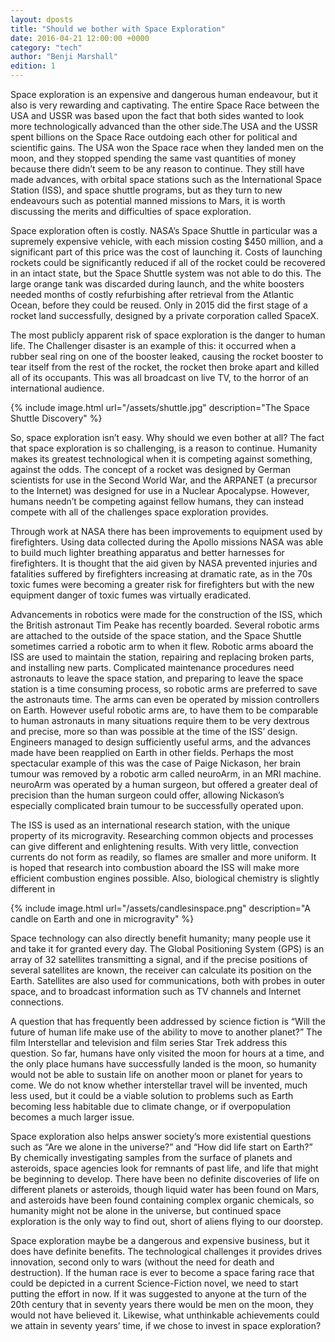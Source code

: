 ```yaml
---
layout: dposts
title: "Should we bother with Space Exploration"
date: 2016-04-21 12:00:00 +0000
category: "tech"
author: "Benji Marshall"
edition: 1
---
```

Space exploration is an expensive and dangerous human endeavour, but it also is very rewarding and captivating. The entire Space Race between the USA and USSR was based upon the fact that both sides wanted to look more technologically advanced than the other side.The USA and the USSR spent billions on the Space Race outdoing each other for political and scientific gains. The USA won the Space race when they landed men on the moon, and they stopped spending the same vast quantities of money because there didn’t seem to be any reason to continue. They still have made advances, with orbital space stations such as the International Space Station (ISS), and space shuttle programs, but as they turn to new endeavours such as potential manned missions to Mars, it is worth discussing the merits and difficulties of space exploration.

Space exploration often is costly. NASA’s Space Shuttle in particular was a supremely expensive vehicle, with each mission costing $450 million, and a significant part of this price was the cost of launching it. Costs of launching rockets could be significantly reduced if all of the rocket could be recovered in an intact state, but the Space Shuttle system was not able to do this. The large orange tank was discarded during launch, and the white boosters needed months of costly refurbishing after retrieval from the Atlantic Ocean, before they could be reused. Only in 2015 did the first stage of a rocket land successfully, designed by a private corporation called SpaceX. 

The most publicly apparent risk of space exploration is the danger to human life. The Challenger disaster is an example of this: it occurred when a rubber seal ring on one of the booster leaked, causing the rocket booster to tear itself from the rest of the rocket, the rocket then broke apart and killed all of its occupants. This was all broadcast on live TV, to the horror of an international audience. 

{% include image.html url="/assets/shuttle.jpg" description="The Space Shuttle Discovery" %}

So, space exploration isn’t easy. Why should we even bother at all? The fact that space exploration is so challenging, is a reason to continue. Humanity makes its greatest technological when it is competing against something, against the odds. The concept of a rocket was designed by German scientists for use in the Second World War, and the ARPANET (a precursor to the Internet) was designed for use in a Nuclear Apocalypse. However, humans needn’t be competing against fellow humans, they can instead compete with all of the challenges space exploration provides.

Through work at NASA there has been improvements to equipment used by firefighters. Using data collected during the Apollo missions NASA was able to build much lighter breathing apparatus and better harnesses for firefighters. It is thought that the aid given by NASA prevented injuries and fatalities suffered by firefighters increasing at dramatic rate, as in the 70s toxic fumes were becoming a greater risk for firefighters but with the new equipment danger of toxic fumes was virtually eradicated.

Advancements in robotics were made for the construction of the ISS, which the British astronaut Tim Peake has recently boarded. Several robotic arms are attached to the outside of the space station, and the Space Shuttle sometimes carried a robotic arm to when it flew. Robotic arms aboard the ISS are used to maintain the station, repairing and replacing broken parts, and installing new parts. Complicated maintenance procedures need astronauts to leave the space station, and preparing to leave the space station is a time consuming process, so robotic arms are preferred to save the astronauts time. The arms can even be operated by mission controllers on Earth. However useful robotic arms are, to have them to be comparable to human astronauts in many situations require them to be very dextrous and precise, more so than was possible at the time of the ISS’ design. Engineers managed to design sufficiently useful arms, and the advances made have been reapplied on Earth in other fields. Perhaps the most spectacular example of this was the case of Paige Nickason, her brain tumour was removed by a robotic arm called neuroArm, in an MRI machine. neuroArm was operated by a human surgeon, but offered a greater deal of precision than the human surgeon could offer, allowing Nickason’s especially complicated brain tumour to be successfully operated upon.

The ISS is used as an international research station, with the unique property of its microgravity. Researching common objects and processes can give different and enlightening results. With very little, convection currents do not form as readily, so flames are smaller and more uniform. It is hoped that research into combustion aboard the ISS will make more efficient combustion engines possible. Also, biological chemistry is slightly different in 

{% include image.html url="/assets/candlesinspace.png" description="A candle on Earth and one in microgravity" %}

Space technology can also directly benefit humanity; many people use it and take it for granted every day. The Global Positioning System (GPS) is an array of 32 satellites transmitting a signal, and if the precise positions of several satellites are known, the receiver can calculate its position on the Earth. Satellites are also used for communications, both with probes in outer space, and to broadcast information such as TV channels and Internet connections.

A question that has frequently been addressed by science fiction is “Will the future of human life make use of the ability to move to another planet?” The film Interstellar and television and film series Star Trek address this question. So far, humans have only visited the moon for hours at a time, and the only place humans have successfully landed is the moon, so humanity would not be able to sustain life on another moon or planet for years to come. We do not know whether interstellar travel will be invented, much less used, but it could be a viable solution to problems such as Earth becoming less habitable due to climate change, or if overpopulation becomes a much larger issue.

Space exploration also helps answer society’s more existential questions such as “Are we alone in the universe?” and “How did life start on Earth?” By chemically investigating samples from the surface of planets and asteroids, space agencies look for remnants of past life, and life that might be beginning to develop. There have been no definite discoveries of life on different planets or asteroids, though liquid water has been found on Mars, and asteroids have been found containing complex organic chemicals, so humanity might not be alone in the universe, but continued space exploration is the only way to find out, short of aliens flying to our doorstep.

Space exploration maybe be a dangerous and expensive business, but it does have definite benefits. The technological challenges it provides drives innovation, second only to wars (without the need for death and destruction). If the human race is ever to become a space faring race that could be depicted in a current Science-Fiction novel, we need to start putting the effort in now. If it was suggested to anyone at the turn of the 20th century that in seventy years there would be men on the moon, they would not have believed it. Likewise, what unthinkable achievements could we attain in seventy years’ time, if we chose to invest in space exploration?
